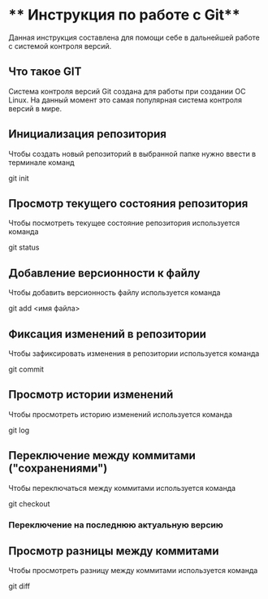 # ** Инструкция по работе с Git**

Данная инструкция составлена для помощи себе в дальнейшей работе с системой контроля версий.

## Что такое GIT 

Система контроля версий Git создана для работы при создании ОС Linux. На данный момент это самая популярная система контроля версий в мире.


## Инициализация  репозитория

Чтобы создать новый репозиторий в выбранной папке нужно ввести в терминале команд

git init


## Просмотр текущего состояния репозитория

Чтобы посмотреть текущее состояние репозитория используется команда

git status


## Добавление версионности к файлу

Чтобы добавить версионность файлу используется команда

git add <имя файла>


## Фиксация изменений в репозитории

Чтобы зафиксировать изменения в репозитории используется команда 

git commit


## Просмотр истории изменений

Чтобы просмотреть историю изменений используется команда

git log


## Переключение между коммитами ("сохранениями")

Чтобы переключаться между коммитами используется команда 

git checkout


### Переключение на последнюю актуальную версию

## Просмотр  разницы между коммитами

Чтобы просмотреть разницу между коммитами используется команда 

git diff

